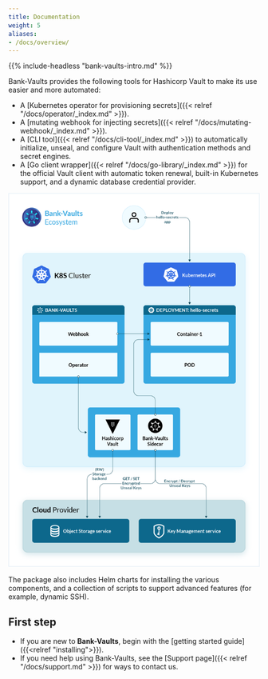 ```yaml
---
title: Documentation
weight: 5
aliases:
- /docs/overview/
---
```


{{% include-headless "bank-vaults-intro.md" %}}

Bank-Vaults provides the following tools for Hashicorp Vault to make its use easier and more automated:

- A [Kubernetes operator for provisioning secrets]({{< relref "/docs/operator/_index.md" >}}).
- A [mutating webhook for injecting secrets]({{< relref "/docs/mutating-webhook/_index.md" >}}).
- A [CLI tool]({{< relref "/docs/cli-tool/_index.md" >}}) to automatically initialize, unseal, and configure Vault with authentication methods and secret engines.
- A [Go client wrapper]({{< relref "/docs/go-library/_index.md" >}}) for the official Vault client with automatic token renewal, built-in Kubernetes support, and a dynamic database credential provider.

![Bank-Vaults overview](/docs/images/bank-vault-overview.png)

The package also includes Helm charts for installing the various components, and a collection of scripts to support advanced features (for example, dynamic SSH).

## First step

- If you are new to **Bank-Vaults**, begin with the [getting started guide]({{<relref "installing">}}).
- If you need help using Bank-Vaults, see the [Support page]({{< relref "/docs/support.md" >}}) for ways to contact us.
